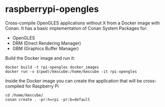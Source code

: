 # raspberrypi-opengles

Cross-compile OpenGLES applications without X from a Docker image with Conan. It has a basic implementation of Conan System Packages  for:

- OpenGLES
- DRM (Direct Rendering Manager)
- GBM (Graphics Buffer Manager)

Build the Docker image and run it:

```
docker build -t rpi-opengles docker_images
docker run -v $(pwd)/kmscube:/home/kmscube -it rpi-opengles
```

Inside the Docker image you can create the application that will be cross-compiled for Raspberry Pi

```
cd /home/kmscube/
conan create . -pr:h=rpi -pr:b=default
```

